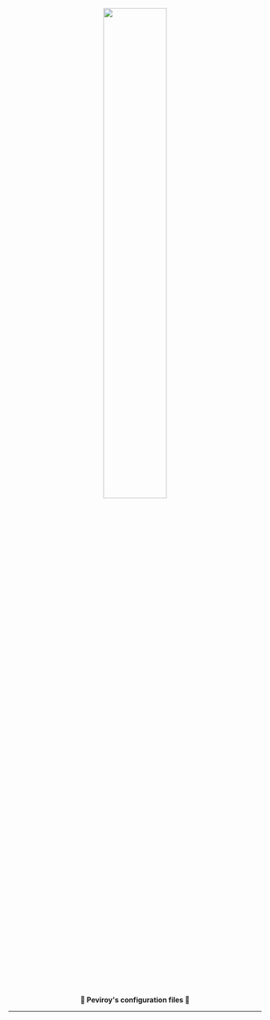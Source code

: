 <p align="center">
	<img width="50%" src="https://pic.penguinuniverse.top/dot_icon.png"/>
</p>


<p align="center">
  <b>🎀 Peviroy's configuration files 🎀</b>
</p>

---





